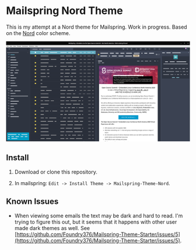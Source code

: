 # Mailspring Nord Theme

This is my attempt at a Nord theme for Mailspring. Work in progress. Based on the [Nord](https://www.nordtheme.com/) color scheme.

![screenshot](/screenshot/nord-mailspring.png)

## Install

1. Download or clone this repository.

2. In mailspring: `Edit -> Install Theme -> Mailspring-Theme-Nord`.

## Known Issues

- When viewing some emails the text may be dark and hard to read. I'm trying to figure this out, but it seems that it happens with other user made dark themes as well. See [https://github.com/Foundry376/Mailspring-Theme-Starter/issues/5](https://github.com/Foundry376/Mailspring-Theme-Starter/issues/5).
